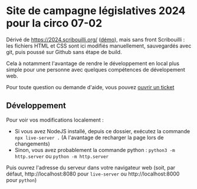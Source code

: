 # Site de campagne législatives 2024 pour la circo 07-02

Dérivé de https://2024.scribouilli.org/ ([démo](https://maiwann.github.io/demonstration_2024/)), mais sans front Scribouilli : les fichiers HTML et CSS sont ici modifiés manuellement, sauvegardés avec git, puis poussé sur Github sans étape de build.

Cela à notamment l'avantage de rendre le développement en local plus simple pour une personne avec quelques compétences de dévelopement web.

Pour toute question ou demande d'aide, vous pouvez [ouvrir un ticket](https://github.com/nouveau-front-populaire-decentralise/michelevictory2024/issues)

## Développement
Pour voir vos modifications localement :

* Si vous avez NodeJS installé, depuis ce dossier, exécutez la commande `npx live-server .` (A l'avantage de recharger la page lors de changements)
* Sinon, vous avez probablement la commande python : `python3 -m http.server` ou `python -m http.server`

Puis ouvrez l'adresse du serveur dans votre navigateur web (soit, par défaut, http://localhost:8080 pour `live-server` ou http://localhost:8000 pour `python`)
